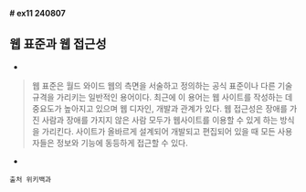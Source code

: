 **# ex11  240807** 


## 웹 표준과 웹 접근성


*

> 웹 표준은 월드 와이드 웹의 측면을 서술하고 정의하는 공식 표준이나 다른 기술 규격을 가리키는 일반적인 용어이다. 최근에 이
> 용어는 웹 사이트를 작성하는 데 중요도가 높아지고 있으며 웹 디자인, 개발과 관계가 있다. 웹 접근성은 장애를 가진 사람과
> 장애를 가지지 않은 사람 모두가 웹사이트를 이용할 수 있게 하는 방식을 가리킨다. 사이트가 올바르게 설계되어 개발되고 편집되어
> 있을 때 모든 사용자들은 정보와 기능에 동등하게 접근할 수 있다.

*

    출처 위키백과
